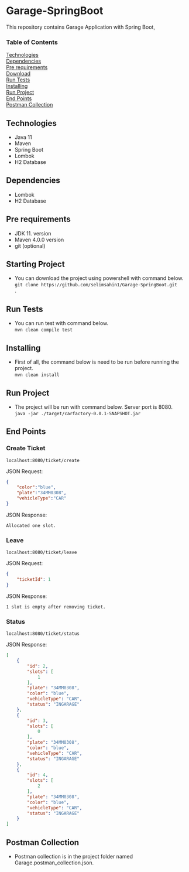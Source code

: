 # Garage-SpringBoot

This repository contains Garage Application with Spring Boot,

### Table of Contents  
[Technologies](#technologies)<br>
[Dependencies](#dependencies)<br>
[Pre requirements](#requirements)<br>
[Download](#startingProject)<br>
[Run Tests](#runtests)<br>
[Installing](#installing)<br>
[Run Project](#run)<br>
[End Points](#endpoints)<br>
[Postman Collection](#postman)<br>

<a name="technologies"/></a>
## Technologies
  * Java 11
  * Maven
  * Spring Boot
  * Lombok
  * H2 Database
  
<a name="dependencies"/></a>
## Dependencies
  * Lombok
  * H2 Database

<a name="requirements"/></a>
## Pre requirements
  * JDK 11. version
  * Maven 4.0.0 version
  * git (optional)

<a name="startingProject"/></a>
## Starting Project
  * You can download the project using powershell with command below. <br>
      `git clone https://github.com/selimsahin1/Garage-SpringBoot.git`<br>.

<a name="runtests"/></a>
## Run Tests
  * You can run test with command below.<br>
    `mvn clean compile test`<br>

<a name="installing"/></a>
## Installing
  * First of all, the command below is need to be run before running the project. <br>
    `mvn clean install`<br>

<a name="run"/></a>
## Run Project
  * The project will be run with command below. Server port is 8080.<br>
    `java -jar ./target/carfactory-0.0.1-SNAPSHOT.jar`<br>
    
<a name="endpoints"/></a>
## End Points
    
### Create Ticket

```
localhost:8080/ticket/create
```
JSON Request:

```json
{
    "color":"blue",
    "plate":"34MM0308",
    "vehicleType":"CAR"
}
```

JSON Response:

```
Allocated one slot.
```

### Leave

```
localhost:8080/ticket/leave
```
JSON Request:

```json
{
    "ticketId": 1
}
```

JSON Response:

```
1 slot is empty after removing ticket.
```

### Status

```
localhost:8080/ticket/status
```

JSON Response:

```json
[
    {
        "id": 2,
        "slots": [
            1
        ],
        "plate": "34MM0308",
        "color": "blue",
        "vehicleType": "CAR",
        "status": "INGARAGE"
    },
    {
        "id": 3,
        "slots": [
            0
        ],
        "plate": "34MM0308",
        "color": "blue",
        "vehicleType": "CAR",
        "status": "INGARAGE"
    },
    {
        "id": 4,
        "slots": [
            2
        ],
        "plate": "34MM0308",
        "color": "blue",
        "vehicleType": "CAR",
        "status": "INGARAGE"
    }
]
```
    
<a name="postman"/></a>
## Postman Collection
  * Postman collection is in the project folder named Garage.postman_collection.json.
